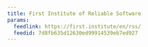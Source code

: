 ```yaml
---
title: First Institute of Reliable Software
params:
  feedlink: https://first.institute/en/rss/
  feedid: 7d8fb635d12630ed99914539eb7ed927
---
```

